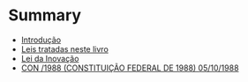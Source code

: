 # Summary

* [Introdução](README.md)
* [Leis tratadas neste livro](chapter1.md)
* [Lei da Inovação](lei-109732004-lei-ordinaria-02122004.md)
* [CON /1988 \(CONSTITUIÇÃO FEDERAL DE 1988\) 05/10/1988](con-1988-constituicao-federal-de-1988-05101988.md)

